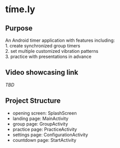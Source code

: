 # tíme\.ly

## Purpose
An Android timer application with features including:<br/>
    1. create synchronized group timers<br/>
    2. set multiple customized vibration patterns<br/>
    3. practice with presentations in advance

## Video showcasing link
*TBD*

## Project Structure
- opening screen: SplashScreen
- landing page: MainActivity
- group page: GroupActivity
- practice page: PracticeActivity
- settings page: ConfigurationActivity
- countdown page: StartActivity